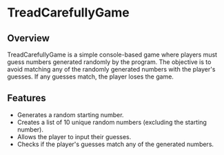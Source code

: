 # TreadCarefullyGame

## Overview

TreadCarefullyGame is a simple console-based game where players must guess numbers generated randomly by the program. The objective is to avoid matching any of the randomly generated numbers with the player's guesses. If any guesses match, the player loses the game.

## Features

- Generates a random starting number.
- Creates a list of 10 unique random numbers (excluding the starting number).
- Allows the player to input their guesses.
- Checks if the player's guesses match any of the generated numbers.